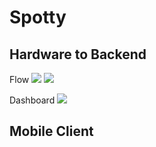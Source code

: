 # Spotty

## Hardware to Backend

Flow
<img src="https://raw.githubusercontent.com/nickwu241/spotty/master/demo/raspberry-pi-flow.png" />
<img src="https://raw.githubusercontent.com/nickwu241/spotty/master/demo/orange-pi-flow.png" />

Dashboard
<img src="https://raw.githubusercontent.com/nickwu241/spotty/master/demo/raspberry-pi-dashboard.png" />

## Mobile Client
